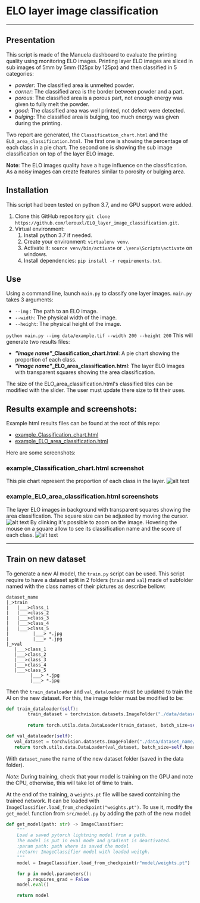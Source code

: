 # ELO layer image classification
____
## Presentation
This script is made of the Manuela dashboard to evaluate the printing quality using monitoring ELO images.
Printing layer ELO images are sliced in sub images of 5mm by 5mm (125px by 125px) and then classified in 5 categories:
- *powder*: The classified area is unmelted powder.
- *corner*: The classified area is the border between powder and a part.
- *porous*: The classified area is a porous part, not enough energy was given to fully melt the powder.
- *good*: The classified area was well printed, not defect were detected.
- *bulging*: The classified area is bulging, too much energy was given during the printing.

Two report are generated, the `Classification_chart.html` and the `ELO_area_classification.html`.
The first one is showing the percentage of each class in a pie chart.
The second one is showing the sub image classification on top of the layer ELO image. 

**Note**: The ELO images quality have a huge influence on the classification. 
As a noisy images can create features similar to porosity or bulging area.

## Installation
This script had been tested on python 3.7, and no GPU support were added.

1. Clone this GitHub repository `git clone https://github.com/lerouxl/ELO_layer_image_classification.git`.
2. Virtual environment:
   1. Install python 3.7 if needed.
   2. Create your environment: `virtualenv venv`.
   3. Activate it: `source venv/bin/activate` or `.\venv\Scripts\activate` on windows.
   4. Install dependencies: `pip install -r requirements.txt`.


## Use
Using a command line, launch `main.py` to classify one layer images.
`main.py` takes 3 arguments:
- `--img` : The path to an ELO image.
- `--width`: The physical width of the image.
- `--height`: The physical height of the image.

`python main.py --img data/example.tif --width 200 --height 200`
This will generate two results files:
- ***"image name"*_Classification_chart.html**: A pie chart showing the proportion of each class.
- ***"image name"*_ELO_area_classification.html**: The layer ELO images with transparent squares showing the area classification.

The size of the ELO_area_classification.html's classified tiles can be modified with the slider.
The user must update there size to fit their uses.

## Results example and screenshots:
Example html results files can be found at the root of this repo:
- [example_Classification_chart.html](https://github.com/lerouxl/ELO_layer_image_classification/blob/main/example_Classification_chart.html)
- [example_ELO_area_classification.html](https://github.com/lerouxl/ELO_layer_image_classification/blob/main/example_ELO_area_classification.html)

Here are some screenshots:

### example_Classification_chart.html screenshot
This pie chart represent the proportion of each class in the layer.
![alt text](https://github.com/lerouxl/ELO_layer_image_classification/blob/main/data/Classification_chart.png?raw=true)

### example_ELO_area_classification.html screenshots
The layer ELO images in background with transparent squares showing the area classification.
The square size can be adjusted by moving the cursor.
![alt text](https://github.com/lerouxl/ELO_layer_image_classification/blob/main/data/Area_classification_results.png?raw=true)
By clinking it's possible to zoom on the image.
Hovering the mouse on a square allow to see its classification name and the score of each class.
![alt text](https://github.com/lerouxl/ELO_layer_image_classification/blob/main/data/Area_classification_results_zoom.png?raw=true)

____
## Train on new dataset

To generate a new AI model, the `train.py` script can be used.
This script require to have a dataset split in 2 folders (`train` and `val`) made of subfolder named with the class names of their pictures as describe bellow:
```
dataset_name
|_>train
|   |___>class_1
|   |___>class_2
|   |___>class_3
|   |___>class_4
|   |___>class_5 
|         |___> *.jpg
|         |___> *.jpg
|_>val
   |___>class_1
   |___>class_2
   |___>class_3
   |___>class_4
   |___>class_5 
         |___> *.jpg
         |___> *.jpg
```

Then the `train_dataloader` and `val_dataloader` must be updated to train the AI on the new dataset. For this, the image folder must be modified to be:

```python
def train_dataloader(self):
        train_dataset = torchvision.datasets.ImageFolder("./data/dataset_name/train", transform=self.transform)
        
        return torch.utils.data.DataLoader(train_dataset, batch_size=self.hparams.batch_size)

def val_dataloader(self):
   val_dataset = torchvision.datasets.ImageFolder("./data/dataset_name/val", transform=self.transform)
   return torch.utils.data.DataLoader(val_dataset, batch_size=self.hparams.batch_size)
```
With `dataset_name` the name of the new dataset folder (saved in the data folder).

*Note*: During training, check that your model is training on the GPU and note the CPU, otherwise, this will take lot of time to train.

At the end of the training, a `weights.pt` file will be saved containing the trained network. It can be loaded with `ImageClassifier.load_from_checkpoint("weights.pt")`. To use it, modify the `get_model` function from `src/model.py` by adding the path of the new model:

```python
def get_model(path: str) -> ImageClassifier:
    """
    Load a saved pytorch lightning model from a path.
    The model is put in eval mode and gradient is deactivated.
    :param path: path where is saved the model
    :return: ImageClassifier model with loaded weitgh.
    """
    model = ImageClassifier.load_from_checkpoint(r"model/weights.pt")

    for p in model.parameters():
        p.requires_grad = False
    model.eval()

    return model
```
